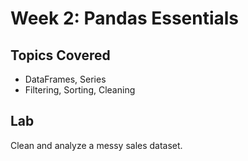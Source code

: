 # Week 2: Pandas Essentials

##  Topics Covered
- DataFrames, Series
- Filtering, Sorting, Cleaning

##  Lab
Clean and analyze a messy sales dataset.
